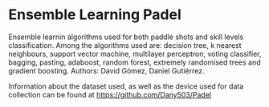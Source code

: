 # Ensemble Learning Padel
Ensemble learnin algorithms used for both paddle shots and skill levels classification. Among the algorithms used are: decision tree, k nearest neighbours, support vector machine, multilayer perceptron, voting classifier, bagging, pasting, adaboost, random forest, extremely randomised trees and gradient boosting. Authors: David Gómez, Daniel Gutiérrez.

Information about the dataset used, as well as the device used for data collection can be found at https://github.com/Dany503/Padel
